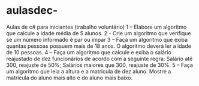 # aulasdec-
Aulas de c# para iniciantes (trabalho voluntário)
1 – Elabore um algoritmo que calcule a idade média de 5 alunos.
2 - Crie um algoritmo que verifique se um número informado é par ou impar
3 – Faça um algoritmo que exiba quantas pessoas possuem mais de 18 anos. O algoritmo deverá ler a idade de 10 pessoas.
4 – Faça um algoritmo que calcule e exiba o salário reajustado de dez funcionários de acordo com a seguinte regra: Salário até 300, reajuste de 50%; Salários maiores que 300, reajuste de 30%.
5 – Faça um algoritmo que leia a altura e a matricula de dez aluno. Mostre a matricula do aluno mais alto e do aluno mais baixo.
